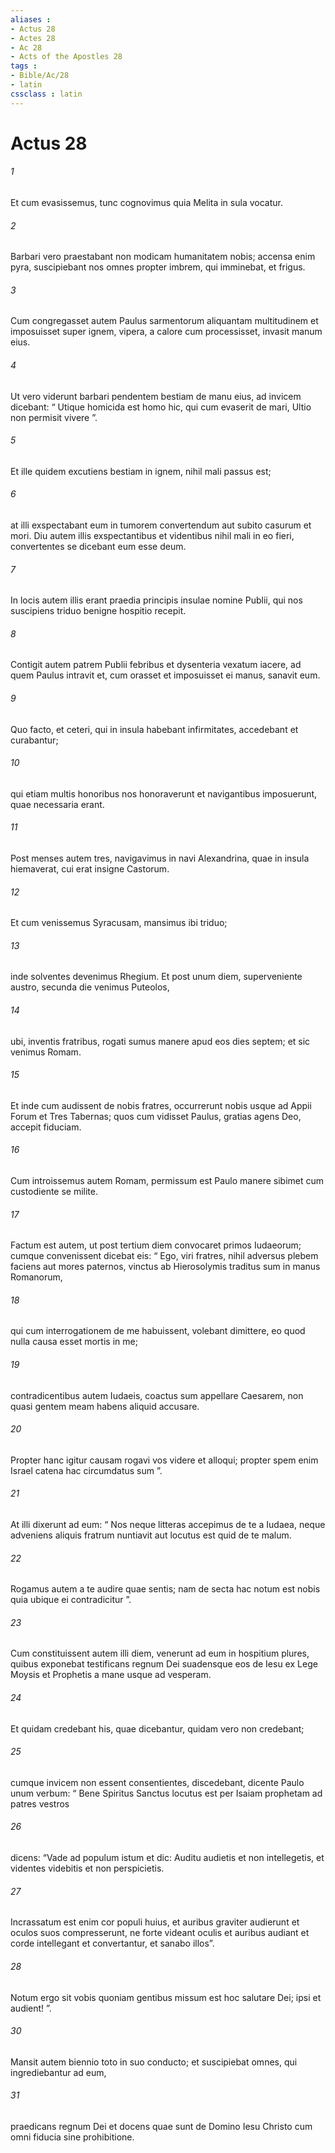 ```yaml
---
aliases : 
- Actus 28
- Actes 28
- Ac 28
- Acts of the Apostles 28
tags : 
- Bible/Ac/28
- latin
cssclass : latin
---
```


# Actus 28

###### 1
Et cum evasissemus, tunc cognovimus quia Melita in sula vocatur. 
###### 2
Barbari vero praestabant non modicam humanitatem nobis; accensa enim pyra, suscipiebant nos omnes propter imbrem, qui imminebat, et frigus. 
###### 3
Cum congregasset autem Paulus sarmentorum aliquantam multitudinem et imposuisset super ignem, vipera, a calore cum processisset, invasit manum eius. 
###### 4
Ut vero viderunt barbari pendentem bestiam de manu eius, ad invicem dicebant: “ Utique homicida est homo hic, qui cum evaserit de mari, Ultio non permisit vivere ”.
###### 5
Et ille quidem excutiens bestiam in ignem, nihil mali passus est; 
###### 6
at illi exspectabant eum in tumorem convertendum aut subito casurum et mori. Diu autem illis exspectantibus et videntibus nihil mali in eo fieri, convertentes se dicebant eum esse deum.
###### 7
In locis autem illis erant praedia principis insulae nomine Publii, qui nos suscipiens triduo benigne hospitio recepit. 
###### 8
Contigit autem patrem Publii febribus et dysenteria vexatum iacere, ad quem Paulus intravit et, cum orasset et imposuisset ei manus, sanavit eum. 
###### 9
Quo facto, et ceteri, qui in insula habebant infirmitates, accedebant et curabantur; 
###### 10
qui etiam multis honoribus nos honoraverunt et navigantibus imposuerunt, quae necessaria erant.
###### 11
Post menses autem tres, navigavimus in navi Alexandrina, quae in insula hiemaverat, cui erat insigne Castorum. 
###### 12
Et cum venissemus Syracusam, mansimus ibi triduo; 
###### 13
inde solventes devenimus Rhegium. Et post unum diem, superveniente austro, secunda die venimus Puteolos, 
###### 14
ubi, inventis fratribus, rogati sumus manere apud eos dies septem; et sic venimus Romam. 
###### 15
Et inde cum audissent de nobis fratres, occurrerunt nobis usque ad Appii Forum et Tres Tabernas; quos cum vidisset Paulus, gratias agens Deo, accepit fiduciam.
###### 16
Cum introissemus autem Romam, permissum est Paulo manere sibimet cum custodiente se milite. 
###### 17
Factum est autem, ut post tertium diem convocaret primos Iudaeorum; cumque convenissent dicebat eis: “ Ego, viri fratres, nihil adversus plebem faciens aut mores paternos, vinctus ab Hierosolymis traditus sum in manus Romanorum, 
###### 18
qui cum interrogationem de me habuissent, volebant dimittere, eo quod nulla causa esset mortis in me; 
###### 19
contradicentibus autem Iudaeis, coactus sum appellare Caesarem, non quasi gentem meam habens aliquid accusare. 
###### 20
Propter hanc igitur causam rogavi vos videre et alloqui; propter spem enim Israel catena hac circumdatus sum ”. 
###### 21
At illi dixerunt ad eum: “ Nos neque litteras accepimus de te a Iudaea, neque adveniens aliquis fratrum nuntiavit aut locutus est quid de te malum. 
###### 22
Rogamus autem a te audire quae sentis; nam de secta hac notum est nobis quia ubique ei contradicitur ”.
###### 23
Cum constituissent autem illi diem, venerunt ad eum in hospitium plures, quibus exponebat testificans regnum Dei suadensque eos de Iesu ex Lege Moysis et Prophetis a mane usque ad vesperam. 
###### 24
Et quidam credebant his, quae dicebantur, quidam vero non credebant; 
###### 25
cumque invicem non essent consentientes, discedebant, dicente Paulo unum verbum: “ Bene Spiritus Sanctus locutus est per Isaiam prophetam ad patres vestros 
###### 26
dicens: “Vade ad populum istum et dic: Auditu audietis et non intellegetis, et videntes videbitis et non perspicietis.
###### 27
Incrassatum est enim cor populi huius, et auribus graviter audierunt et oculos suos compresserunt, ne forte videant oculis et auribus audiant et corde intellegant et convertantur, et sanabo illos”.
###### 28
Notum ergo sit vobis quoniam gentibus missum est hoc salutare Dei; ipsi et audient! ”. 
###### 30
Mansit autem biennio toto in suo conducto; et suscipiebat omnes, qui ingrediebantur ad eum, 
###### 31
praedicans regnum Dei et docens quae sunt de Domino Iesu Christo cum omni fiducia sine prohibitione.
